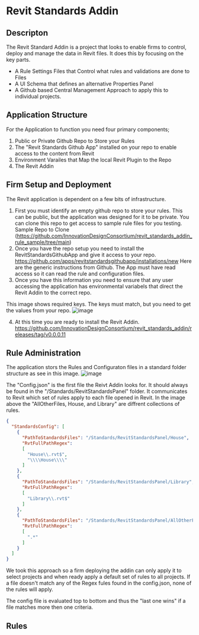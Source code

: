 # Revit Standards Addin

## Descripton

The Revit Standard Addin is a project that looks to enable firms to control, deploy and manage the data in Revit files.
It does this by focusing on the key parts.
- A Rule Settings Files that Control what rules and validations are done to Files
- A UI Schema that defines an alternative Properties Panel
- A Github based Central Management Approach to apply this to individual projects.

## Application Structure

For the Application to function you need four primary components;
1. Public or Private Github Repo to Store your Rules
2. The "Revit Standards Github App" installed on your repo to enable access to the content from Revit
3. Environment Varailes that Map the local Revit Plugin to the Repo
4. The Revit Addin

## Firm Setup and Deployment

The Revit application is dependent on a few bits of infrastructure.
1. First you must identify an empty github repo to store your rules.  This can be public, but the application was designed for it to be private. You can clone this repo to get access to sample rule files for you testing.
Sample Repo to Clone (https://github.com/InnovationDesignConsortium/revit_standards_addin_rule_sample/tree/main)
2. Once you have the repo setup you need to install the RevitStandardsGithubApp and give it access to your repo.
https://github.com/apps/revitstandardsgithubapp/installations/new   Here are the generic instructions from Github.  The App must have read access so it can read the rule and configuration files.
3. Once you have this information you need to ensure that any user accessing the application has environmental variabels that direct the Revit Addin to the correct repo.

This image shows required keys. The keys must match, but you need to get the values from your repo.
![image](https://github.com/user-attachments/assets/6618e2a3-4b36-452a-bbe7-a6d1319e84b0)

4. At this time you are ready to install the Revit Addin. https://github.com/InnovationDesignConsortium/revit_standards_addin/releases/tag/v0.0.0.11

## Rule Administration
The application stors the Rules and Configuraton files in a standard folder structure as see in this image. 
![image](https://github.com/user-attachments/assets/3c511d64-053d-49ac-b8e9-db28eab9ccb9)

The "Config.json" is the first file the Reivt Addin looks for.  It should always be found in the "/Standards/RevitStandardsPanel" folder. It communicates to Revit which set of rules apply to each file opened in Revit.   In the image above the "AllOtherFiles, House, and Library" are diffrent collections of rules. 

```json
{
  "StandardsConfig": [
    {
      "PathToStandardsFiles": "/Standards/RevitStandardsPanel/House",
      "RvtFullPathRegex": 
      [
        "House\\.rvt$",
        "\\\\House\\\\"
      ]
    },
    {
      "PathToStandardsFiles": "/Standards/RevitStandardsPanel/Library",
      "RvtFullPathRegex": 
      [
        "Library\\.rvt$"
      ]
    },
    {
      "PathToStandardsFiles": "/Standards/RevitStandardsPanel/AllOtherFiles",
      "RvtFullPathRegex": 
      [
        ".*"
      ]
    }
  ]
}
```

We took this approach so a firm deploying the addin can only apply it to select projects and when ready apply a default set of rules to all projects.   If a file doesn't match any of the Regex fules found in the config.json, none of the rules will apply. 

The config file is evaluated top to bottom and thus the "last one wins" if a file matches more then one criteria. 

## Rules


